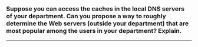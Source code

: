 ### Suppose you can access the caches in the local DNS servers of your department. Can you propose a way to roughly determine the Web servers (outside your department) that are most popular among the users in your department? Explain.

---
